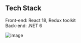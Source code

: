 ## Tech Stack
Front-end: React 18, Redux toolkit <br />
Back-end: .NET 6


![image](https://github.com/erichongrac/ReStore/assets/148745337/1ead5adf-4a01-4356-910d-9e39af78ea5e)
